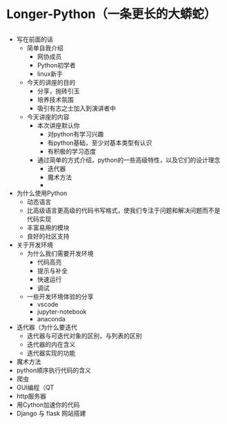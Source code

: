 # Longer-Python（一条更长的大蟒蛇）

## 
- 写在前面的话
  - 简单自我介绍
    - 网协成员
    - Python初学者
    - linux新手
  - 今天的讲座的目的
    - 分享，抛砖引玉
    - 培养技术氛围
    - 吸引有志之士加入到演讲者中
  - 今天讲座的内容
    - 本次讲座默认你
      - 对python有学习兴趣
      - 有python基础，至少对基本类型有认识
      - 有积极的学习态度
    - 通过简单的方式介绍，python的一些高级特性，以及它们的设计理念
      - 迭代器
      - 魔术方法
      - 
- 为什么使用Python
    - 动态语言
    - 比高级语言更高级的代码书写格式，使我们专注于问题和解决问题而不是代码实现
    - 丰富易用的模块
    - 良好的社区支持
- 关于开发环境
  - 为什么我们需要开发环境
    - 代码高亮
    - 提示与补全
    - 快速运行
    - 调试
  - 一些开发环境体验的分享
    - vscode
    - jupyter-notebook
    - anaconda
- 迭代器（为什么要迭代
  - 迭代器与可迭代对象的区别，与列表的区别
  - 迭代器的内在含义
  - 迭代器实现的功能
- 魔术方法
- python顺序执行代码的含义
- 爬虫
- GUI编程（QT
- http服务器
- 用Cython加速你的代码
- Django 与 flask 网站搭建
